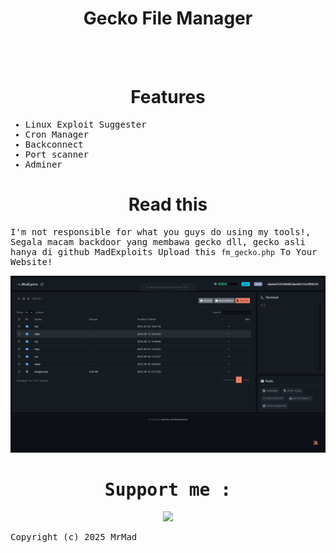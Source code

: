 
<div align="center"><h1>Gecko File Manager</h1></div>
<br>

<div align="center">

  
 </div>
<br>


<div align="center"><h1>Features</h1></div>

<samp>

* Linux Exploit Suggester
* Cron Manager
* Backconnect
* Port scanner
* Adminer



</samp>
  

<div align="center"><h1>Read this</h1></div>

<samp>

I'm not responsible for what you guys do using my tools!, Segala macam backdoor yang membawa gecko dll, gecko asli hanya di github MadExploits
Upload this `fm_gecko.php` To Your Website!


<div align="center">
<img src="https://raw.githubusercontent.com/MadExploits/GECKO-FILE-MANAGER/refs/heads/main/Screenshot%202025-09-03%20062815.png">  
</div>


<div align="center">
 <h1> Support me : </h1>
<a href="https://www.buymeacoffee.com/muhsatria"><img src="https://img.buymeacoffee.com/button-api/?text=Buy me a coffee&emoji=☕&slug=muhsatria&button_colour=FFDD00&font_colour=000000&font_family=Comic&outline_colour=000000&coffee_colour=ffffff" /></a>
</div>


Copyright (c) 2025 MrMad
</samp>
